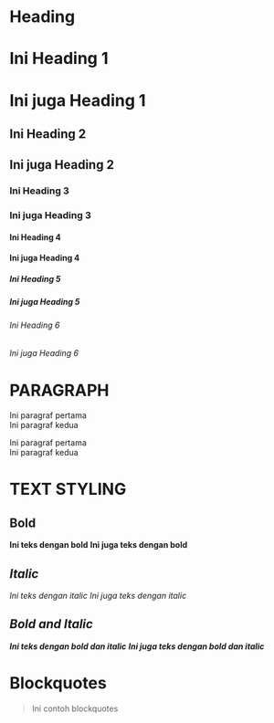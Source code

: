 # **Heading**

# Ini Heading 1

<h1> Ini juga Heading 1</h1>

## Ini Heading 2

<h2> Ini juga Heading 2</h2>

### Ini Heading 3

<h3> Ini juga Heading 3</h3>

#### Ini Heading 4

<h4> Ini juga Heading 4</h4>

##### Ini Heading 5

<h5> Ini juga Heading 5</h5>

###### Ini Heading 6

<h6> Ini juga Heading 6</h6>

# **PARAGRAPH**  
Ini paragraf pertama  
  Ini paragraf kedua

<p>Ini paragraf pertama<br>
Ini paragraf kedua</p>

  
# **TEXT STYLING**
  ## **Bold**
  **Ini teks dengan bold** 
   <strong> Ini juga teks dengan bold</strong>
  ## *Italic*
   *Ini teks dengan italic*
    <em>Ini juga teks dengan italic</em>
  ## ***Bold and Italic***
   ***Ini teks dengan bold dan italic***
    <strong><em>Ini juga teks dengan bold dan italic</em></strong>
    
# Blockquotes  
  > Ini contoh blockquotes


